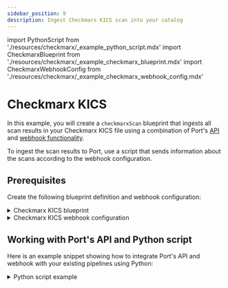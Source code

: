 ```yaml
---
sidebar_position: 9
description: Ingest Checkmarx KICS scan into your catalog
---
```


import PythonScript from './resources/checkmarx/\_example_python_script.mdx'
import CheckmarxBlueprint from './resources/checkmarx/\_example_checkmarx_blueprint.mdx'
import CheckmarxWebhookConfig from './resources/checkmarx/\_example_checkmarx_webhook_config.mdx'

# Checkmarx KICS

In this example, you will create a `checkmarxScan` blueprint that ingests all scan results in your Checkmarx KICS file using a combination of Port's [API](/build-your-software-catalog/custom-integration/api) and [webhook functionality](/build-your-software-catalog/custom-integration/webhook).

To ingest the scan results to Port, use a script that sends information about the scans according to the webhook configuration.

## Prerequisites

Create the following blueprint definition and webhook configuration:

<details>
<summary>Checkmarx KICS blueprint</summary>
<CheckmarxBlueprint/>
</details>

<details>
<summary>Checkmarx KICS webhook configuration</summary>
<CheckmarxWebhookConfig/>

</details>

## Working with Port's API and Python script

Here is an example snippet showing how to integrate Port's API and webhook with your existing pipelines using Python:

<details>
<summary>Python script example</summary>

<PythonScript/>

</details>
